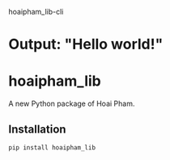 hoaipham_lib-cli
# Output: "Hello world!"


# hoaipham_lib

A new Python package of Hoai Pham.

## Installation

```bash
pip install hoaipham_lib